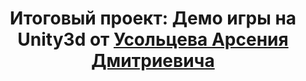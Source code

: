 <h1 align="center">Итоговый проект: Демо игры на Unity3d от
    <a href="https://github.com/SonicStalker3" target="_blank">Усольцева Арсения Дмитриевича</a> 
</h1>
<h3 align="center"></h3>
<p>
</p>
